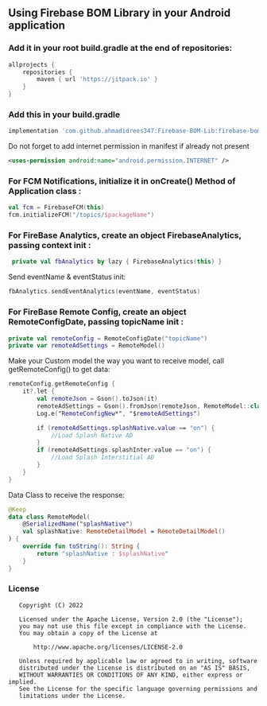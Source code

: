 ## Using Firebase BOM Library in your Android application

### Add it in your root build.gradle at the end of repositories:
```groovy
allprojects {
    repositories {
        maven { url 'https://jitpack.io' }
    }
}
```
### Add this in your build.gradle
```groovy
implementation 'com.github.ahmadidrees347:Firebase-BOM-Lib:firebase-bom-version'
```
Do not forget to add internet permission in manifest if already not present
```xml
<uses-permission android:name="android.permission.INTERNET" />
```
### For FCM Notifications, initialize it in onCreate() Method of Application class :
```kotlin
val fcm = FirebaseFCM(this)
fcm.initializeFCM("/topics/$packageName")
```

### For FireBase Analytics, create an object FirebaseAnalytics, passing context init :
```kotlin
 private val fbAnalytics by lazy { FirebaseAnalytics(this) }
 ```
Send eventName & eventStatus init:

```kotlin
fbAnalytics.sendEventAnalytics(eventName, eventStatus)
```

### For FireBase Remote Config, create an object RemoteConfigDate, passing topicName init :
```kotlin
private val remoteConfig = RemoteConfigDate("topicName")
private var remoteAdSettings = RemoteModel()
```
Make your Custom model the way you want to receive model, call getRemoteConfig() to get data:
```kotlin
remoteConfig.getRemoteConfig {
    it?.let {
        val remoteJson = Gson().toJson(it)
        remoteAdSettings = Gson().fromJson(remoteJson, RemoteModel::class.java)
        Log.e("RemoteConfigNew*", "$remoteAdSettings")

        if (remoteAdSettings.splashNative.value == "on") {
            //Load Splash Native AD
        }
        if (remoteAdSettings.splashInter.value == "on") {
            //Load Splash Interstitial AD
        }
    }
}
```
Data Class to receive the response:
```kotlin
@Keep
data class RemoteModel(
    @SerializedName("splashNative")
    val splashNative: RemoteDetailModel = RemoteDetailModel()
) {
    override fun toString(): String {
        return "splashNative : $splashNative"
    }
}
```

### License
```
   Copyright (C) 2022 

   Licensed under the Apache License, Version 2.0 (the "License");
   you may not use this file except in compliance with the License.
   You may obtain a copy of the License at

       http://www.apache.org/licenses/LICENSE-2.0

   Unless required by applicable law or agreed to in writing, software
   distributed under the License is distributed on an "AS IS" BASIS,
   WITHOUT WARRANTIES OR CONDITIONS OF ANY KIND, either express or implied.
   See the License for the specific language governing permissions and
   limitations under the License.
```